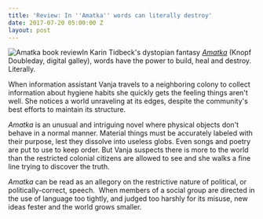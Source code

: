 ```yaml
---
title: 'Review: In ''Amatka'' words can literally destroy'
date: 2017-07-20 05:00:00 Z
layout: post
---
```


![Amatka book review](images/5170KUr8UfL._SX322_BO1204203200_-195x300.jpg)In Karin Tidbeck's dystopian fantasy [_Amatka_](http://amzn.to/2vwy3Vz) (Knopf Doubleday, digital galley), words have the power to build, heal and destroy. Literally.

When information assistant Vanja travels to a neighboring colony to collect information about hygiene habits she quickly gets the feeling things aren't well. She notices a world unraveling at its edges, despite the community's best efforts to maintain its structure.

_Amatka_ is an unusual and intriguing novel where physical objects don't behave in a normal manner. Material things must be accurately labeled with their purpose, lest they dissolve into useless globs. Even songs and poetry are put to use to keep order. But Vanja suspects there is more to the world than the restricted colonial citizens are allowed to see and she walks a fine line trying to discover the truth.

_Amatka_ can be read as an allegory on the restrictive nature of political, or politically-correct, speech.  When members of a social group are directed in the use of language too tightly, and judged too harshly for its misuse, new ideas fester and the world grows smaller.
